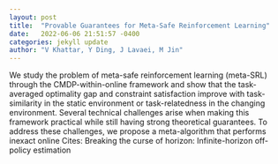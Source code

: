 ```yaml
---
layout: post
title:  "Provable Guarantees for Meta-Safe Reinforcement Learning"
date:   2022-06-06 21:51:57 -0400
categories: jekyll update
author: "V Khattar, Y Ding, J Lavaei, M Jin"
---
```

We study the problem of meta-safe reinforcement learning (meta-SRL) through the CMDP-within-online framework and show that the task-averaged optimality gap and constraint satisfaction improve with task-similarity in the static environment or task-relatedness in the changing environment. Several technical challenges arise when making this framework practical while still having strong theoretical guarantees. To address these challenges, we propose a meta-algorithm that performs inexact online  Cites: Breaking the curse of horizon: Infinite-horizon off-policy estimation